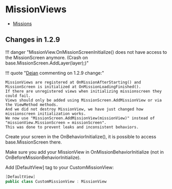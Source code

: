 # MissionViews

- [Missions](/modding/missions/)

## Changes in 1.2.9

!!! danger "MissionView.OnMissionScreenInitialize() does not have access to the MissionScreen anymore. (Crash on base.MissionScreen.AddLayer(layer);)"


!!! quote "[Dejan](https://discord.com/channels/411286129317249035/677511186295685150/1204033796513595432) commenting on 1.2.9 change:"

    MissionViews are registered at OnMissionAfterStarting() and MissionScreen is initialized at OnMissionLoadingFinished().
    If there are unregistered views when initializing missionscreen they could fail.
    Views should only be added using MissionScreen.AddMissionView or via the ViewMethod methods.
    And we did not destroy MissionView, we have just changed how missionscreen initialization works.
    We now use "MissionScreen.AddMissionView(missionView)" instead of "missionView.MissionScreen = missionScreen".
    This was done to prevent leaks and inconsistent behaviors.



Create your screen in the OnBehaviorInitialize(), it is possible to access base.MissionScreen there.

Make sure you add your MissionView in OnMissionBehaviorInitialize (not in OnBeforeMissionBehaviorInitialize).

Add [DefaultView] tag to your CustomMissionView:

``` cs
[DefaultView]
public class CustomMissionView : MissionView
```
